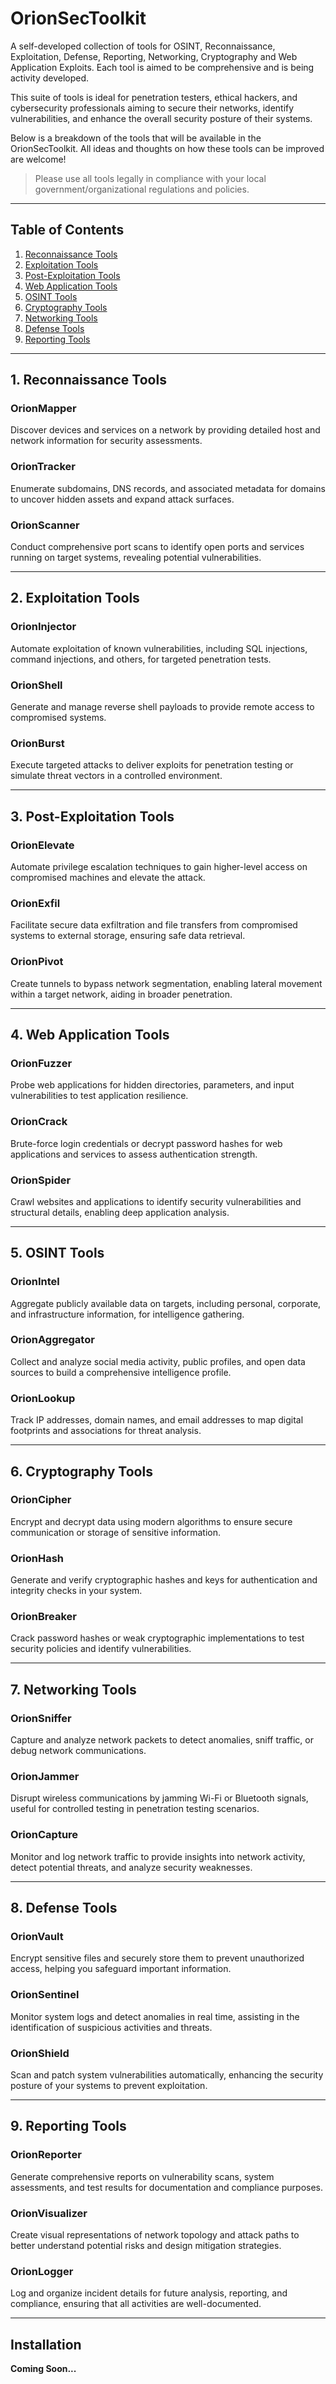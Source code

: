 # OrionSecToolkit
A self-developed collection of tools for OSINT, Reconnaissance, Exploitation, Defense, Reporting, Networking, Cryptography and Web Application Exploits. Each tool is aimed to be comprehensive and is being activity developed.

This suite of tools is ideal for penetration testers, ethical hackers, and cybersecurity professionals aiming to secure their networks, identify vulnerabilities, and enhance the overall security posture of their systems.

Below is a breakdown of the tools that will be available in the OrionSecToolkit. All ideas and thoughts on how these tools can be improved are welcome!

> Please use all tools legally in compliance with your local government/organizational regulations and policies.

---

## Table of Contents

1. [Reconnaissance Tools](#reconnaissance-tools)
2. [Exploitation Tools](#exploitation-tools)
3. [Post-Exploitation Tools](#post-exploitation-tools)
4. [Web Application Tools](#web-application-tools)
5. [OSINT Tools](#osint-tools)
6. [Cryptography Tools](#cryptography-tools)
7. [Networking Tools](#networking-tools)
8. [Defense Tools](#defense-tools)
9. [Reporting Tools](#reporting-tools)

---

## 1. Reconnaissance Tools

### **OrionMapper**
Discover devices and services on a network by providing detailed host and network information for security assessments.

### **OrionTracker**
Enumerate subdomains, DNS records, and associated metadata for domains to uncover hidden assets and expand attack surfaces.

### **OrionScanner**
Conduct comprehensive port scans to identify open ports and services running on target systems, revealing potential vulnerabilities.

---

## 2. Exploitation Tools

### **OrionInjector**
Automate exploitation of known vulnerabilities, including SQL injections, command injections, and others, for targeted penetration tests.

### **OrionShell**
Generate and manage reverse shell payloads to provide remote access to compromised systems.

### **OrionBurst**
Execute targeted attacks to deliver exploits for penetration testing or simulate threat vectors in a controlled environment.

---

## 3. Post-Exploitation Tools

### **OrionElevate**
Automate privilege escalation techniques to gain higher-level access on compromised machines and elevate the attack.

### **OrionExfil**
Facilitate secure data exfiltration and file transfers from compromised systems to external storage, ensuring safe data retrieval.

### **OrionPivot**
Create tunnels to bypass network segmentation, enabling lateral movement within a target network, aiding in broader penetration.

---

## 4. Web Application Tools

### **OrionFuzzer**
Probe web applications for hidden directories, parameters, and input vulnerabilities to test application resilience.

### **OrionCrack**
Brute-force login credentials or decrypt password hashes for web applications and services to assess authentication strength.

### **OrionSpider**
Crawl websites and applications to identify security vulnerabilities and structural details, enabling deep application analysis.

---

## 5. OSINT Tools

### **OrionIntel**
Aggregate publicly available data on targets, including personal, corporate, and infrastructure information, for intelligence gathering.

### **OrionAggregator**
Collect and analyze social media activity, public profiles, and open data sources to build a comprehensive intelligence profile.

### **OrionLookup**
Track IP addresses, domain names, and email addresses to map digital footprints and associations for threat analysis.

---

## 6. Cryptography Tools

### **OrionCipher**
Encrypt and decrypt data using modern algorithms to ensure secure communication or storage of sensitive information.

### **OrionHash**
Generate and verify cryptographic hashes and keys for authentication and integrity checks in your system.

### **OrionBreaker**
Crack password hashes or weak cryptographic implementations to test security policies and identify vulnerabilities.

---

## 7. Networking Tools

### **OrionSniffer**
Capture and analyze network packets to detect anomalies, sniff traffic, or debug network communications.

### **OrionJammer**
Disrupt wireless communications by jamming Wi-Fi or Bluetooth signals, useful for controlled testing in penetration testing scenarios.

### **OrionCapture**
Monitor and log network traffic to provide insights into network activity, detect potential threats, and analyze security weaknesses.

---

## 8. Defense Tools

### **OrionVault**
Encrypt sensitive files and securely store them to prevent unauthorized access, helping you safeguard important information.

### **OrionSentinel**
Monitor system logs and detect anomalies in real time, assisting in the identification of suspicious activities and threats.

### **OrionShield**
Scan and patch system vulnerabilities automatically, enhancing the security posture of your systems to prevent exploitation.

---

## 9. Reporting Tools

### **OrionReporter**
Generate comprehensive reports on vulnerability scans, system assessments, and test results for documentation and compliance purposes.

### **OrionVisualizer**
Create visual representations of network topology and attack paths to better understand potential risks and design mitigation strategies.

### **OrionLogger**
Log and organize incident details for future analysis, reporting, and compliance, ensuring that all activities are well-documented.

---

## Installation

**Coming Soon...**
